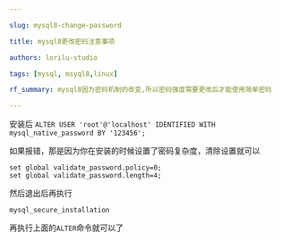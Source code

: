 ```yaml
---

slug: mysql8-change-password

title: mysql8更改密码注意事项

authors: lorilu-studio

tags: [mysql, msyql8,linux]

rf_summary: mysql8因为密码机制的改变,所以密码强度需要更改后才能使用简单密码

---
```


安装后
```ALTER USER 'root'@'localhost' IDENTIFIED WITH mysql_native_password BY '123456';```

如果报错，那是因为你在安装的时候设置了密码复杂度，清除设置就可以
```
set global validate_password.policy=0;
set global validate_password.length=4;
```
然后退出后再执行
```
mysql_secure_installation
```
再执行上面的`ALTER`命令就可以了
